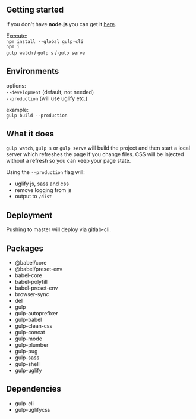 
## Getting started

if you don't have **node.js** you can get it [here](https://nodejs.org).

Execute:<br />
`npm install --global gulp-cli`<br />
`npm i`<br />
`gulp watch` / `gulp s` / `gulp serve`

## Environments

options: <br />
`--development` (default, not needed) <br />
`--production` (will use uglify etc.) <br />  

example: <br />
`gulp build --production`

## What it does

`gulp watch`, `gulp s` or `gulp serve` will build the project and then start a local server which refreshes the page if you change files. CSS will be injected without a refresh so you can keep your page state.

Using the `--production` flag will:
- uglify js, sass and css
- remove logging from js
- output to `/dist`

## Deployment

Pushing to master will deploy via gitlab-cli.

## Packages

- @babel/core
- @babel/preset-env
- babel-core
- babel-polyfill
- babel-preset-env
- browser-sync
- del
- gulp
- gulp-autoprefixer
- gulp-babel
- gulp-clean-css
- gulp-concat
- gulp-mode
- gulp-plumber
- gulp-pug
- gulp-sass
- gulp-shell
- gulp-uglify

## Dependencies

- gulp-cli
- gulp-uglifycss